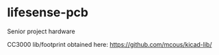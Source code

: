 lifesense-pcb
=============

Senior project hardware 


CC3000 lib/footprint obtained here: https://github.com/mcous/kicad-lib/
